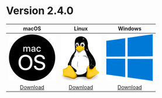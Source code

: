 # Version 2.4.0

| macOS | Linux | Windows |
| :---------: | :---------: | :---------: |
| [![](assets/macos.png)](downloads/current/metadata-macos.zip) | [![](assets/linux.png)](downloads/current/metadata-linux.zip) | [![](assets/windows.png)](downloads/current/metadata-windows.zip) |
| [Download](downloads/current/metadata-macos.zip) | [Download](downloads/current/metadata-linux.zip) | [Download](downloads/current/metadata-windows.zip)|